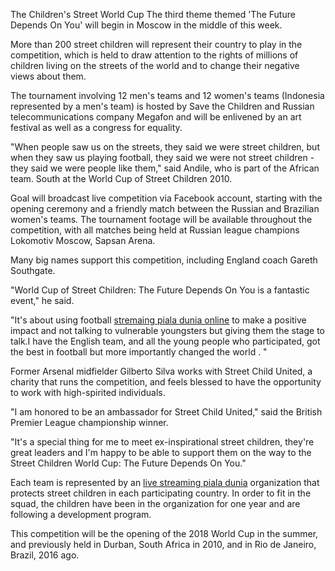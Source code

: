 The Children's Street World Cup The third theme themed 'The Future
Depends On You' will begin in Moscow in the middle of this week.

More than 200 street children will represent their country to play in
the competition, which is held to draw attention to the rights of
millions of children living on the streets of the world and to change
their negative views about them.

The tournament involving 12 men's teams and 12 women's teams (Indonesia
represented by a men's team) is hosted by Save the Children and Russian
telecommunications company Megafon and will be enlivened by an art
festival as well as a congress for equality.

"When people saw us on the streets, they said we were street children,
but when they saw us playing football, they said we were not street
children - they said we were people like them," said Andile, who is part
of the African team. South at the World Cup of Street Children 2010.

Goal will broadcast live competition via Facebook account, starting with
the opening ceremony and a friendly match between the Russian and
Brazilian women's teams. The tournament footage will be available
throughout the competition, with all matches being held at Russian
league champions Lokomotiv Moscow, Sapsan Arena.

Many big names support this competition, including England coach Gareth
Southgate.

"World Cup of Street Children: The Future Depends On You is a fantastic
event," he said.

"It's about using football [stremaing piala dunia
online](http://bismilah.xyz/pialadunia) to make a positive impact and
not talking to vulnerable youngsters but giving them the stage to talk.I
have the English team, and all the young people who participated, got
the best in football but more importantly changed the world . "

Former Arsenal midfielder Gilberto Silva works with Street Child United,
a charity that runs the competition, and feels blessed to have the
opportunity to work with high-spirited individuals.

"I am honored to be an ambassador for Street Child United," said the
British Premier League championship winner.

"It's a special thing for me to meet ex-inspirational street children,
they're great leaders and I'm happy to be able to support them on the
way to the Street Children World Cup: The Future Depends On You."

Each team is represented by an [live streaming piala
dunia](http://bismilah.xyz/tvonline) organization that protects street
children in each participating country. In order to fit in the squad,
the children have been in the organization for one year and are
following a development program.

This competition will be the opening of the 2018 World Cup in the
summer, and previously held in Durban, South Africa in 2010, and in Rio
de Janeiro, Brazil, 2016 ago.